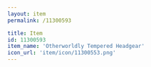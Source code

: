 ```yaml
---
layout: item
permalink: /11300593

title: Item
id: 11300593
item_name: 'Otherworldly Tempered Headgear'
icon_url: 'item/icon/11300553.png'
---
```

